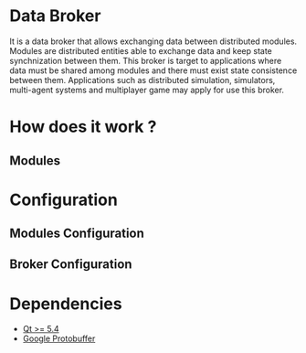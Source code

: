 # Data Broker

It is a data broker that allows exchanging data between distributed modules. 
Modules are distributed entities able to exchange data and keep state synchnization between them. 
This broker is target to applications where data must be shared among modules 
and there must exist state consistence between them. 
Applications such as distributed simulation, simulators, multi-agent systems and multiplayer game may apply for use this broker.

# How does it work ?

## Modules

# Configuration 

## Modules Configuration

## Broker Configuration


# Dependencies
 - [Qt >= 5.4](https://www.qt.io/)
 - [Google Protobuffer](https://developers.google.com/protocol-buffers/)
